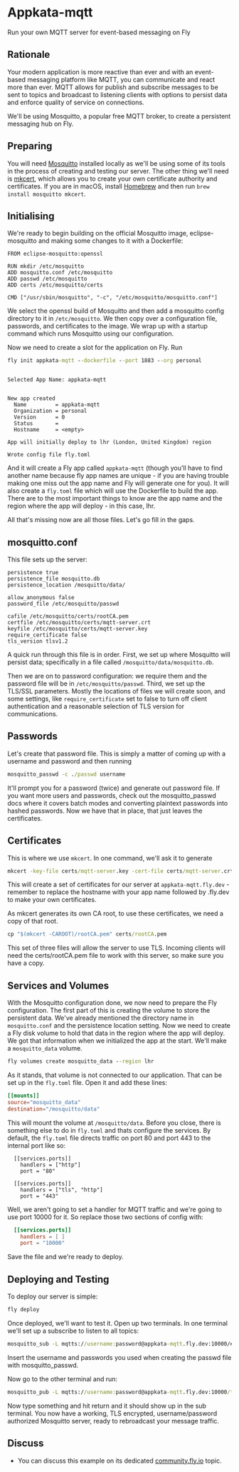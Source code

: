 # Appkata-mqtt

Run your own MQTT server for event-based messaging on Fly

<!---- cut here --->

## Rationale

Your modern application is more reactive than ever and with an event-based messaging platform like MQTT, you can communicate  and react more than ever. MQTT allows for publish and subscribe messages to be sent to topics and broadcast to listening clients with options to persist data and enforce quality of service on connections. 

We'll be using Mosquitto, a popular free MQTT broker, to create a persistent messaging hub on Fly.

## Preparing

You will need [Mosquitto](https://github.com/eclipse/mosquitto) installed locally as we'll be using some of its tools in the process of creating and testing our server. The other thing we'll need is [mkcert](https://github.com/FiloSottile/mkcert), which allows you to create your own certificate authority and certificates. If you are in macOS, install [Homebrew](https://brew.sh/) and then run `brew install mosquitto mkcert`. 

## Initialising

We're ready to begin building on the official Mosquitto image, eclipse-mosquitto and making some changes to it with a Dockerfile:

```
FROM eclipse-mosquitto:openssl

RUN mkdir /etc/mosquitto
ADD mosquitto.conf /etc/mosquitto
ADD passwd /etc/mosquitto
ADD certs /etc/mosquitto/certs

CMD ["/usr/sbin/mosquitto", "-c", "/etc/mosquitto/mosquitto.conf"]
```

We select the openssl build of Mosquitto and then add a mosquitto config directory to it in `/etc/mosquitto`. We then copy over a configuration file, passwords, and certificates to the image. We wrap up with a startup command which runs Mosquitto using our configuration.

Now we need to create a slot for the application on Fly. Run

```cmd
fly init appkata-mqtt --dockerfile --port 1883 --org personal
```
```out

Selected App Name: appkata-mqtt


New app created
  Name         = appkata-mqtt
  Organization = personal       
  Version      = 0              
  Status       =                
  Hostname     = <empty>        

App will initially deploy to lhr (London, United Kingdom) region

Wrote config file fly.toml
```

And it will create a Fly app called `appkata-mqtt` (though you'll have to find another name because fly app names are unique - if you are having trouble making one miss out the app name and Fly will generate one for you). It will also create a `fly.toml` file which will use the Dockerfile to build the app. There are to the most important things to know are the app name and the region where the app will deploy - in this case, lhr.

All that's missing now are all those files. Let's go fill in the gaps.

## mosquitto.conf

This file sets up the server:

```
persistence true
persistence_file mosquitto.db
persistence_location /mosquitto/data/

allow_anonymous false
password_file /etc/mosquitto/passwd

cafile /etc/mosquitto/certs/rootCA.pem
certfile /etc/mosquitto/certs/mqtt-server.crt
keyfile /etc/mosquitto/certs/mqtt-server.key
require_certificate false
tls_version tlsv1.2
```

A quick run through this file is in order. First, we set up where Mosquitto will persist data; specifically in a file called `/mosquitto/data/mosquitto.db`. 

Then we are on to password configuration: we require them and the password file will be in `/etc/mosquitto/passwd`. Third, we set up the TLS/SSL parameters. Mostly the locations of files we will create soon, and some settings, like `require_certificate` set to false to turn off client authentication and a reasonable selection of TLS version for communications.

## Passwords 

Let's create that password file. This is simply a matter of coming up with a username and password and then running

```cmd
mosquitto_passwd -c ./passwd username
```

It'll prompt you for a password (twice) and generate out password file. If you want more users and passwords, check out the mosquitto_passwd docs where it covers batch modes and converting plaintext passwords into hashed passwords. Now we have that in place, that just leaves the certificates.

## Certificates

This is where we use `mkcert`. In one command, we'll ask it to generate 

```cmd
mkcert -key-file certs/mqtt-server.key -cert-file certs/mqtt-server.crt appkata-mqtt.fly.dev
```

This will create a set of certificates for our server at `appkata-mqtt.fly.dev` - remember to replace the hostname with your app name followed by .fly.dev to make your own certificates.

As mkcert generates its own CA root, to use these certificates, we need a copy of that root.

```cmd
cp "$(mkcert -CAROOT)/rootCA.pem" certs/rootCA.pem
```

This set of three files will allow the server to use TLS. Incoming clients will need the certs/rootCA.pem file to work with this server, so make sure you have a copy.

## Services and Volumes

With the Mosquitto configuration done, we now need to prepare the Fly configuration. The first part of this is creating the volume to store the persistent data. We've already mentioned the directory name in `mosquitto.conf` and the persistence location setting. Now we need to create a Fly disk volume to hold that data in the region where the app will deploy. We got that information when we initialized the app at the start. We'll make a `mosquitto_data` volume.

```cmd
fly volumes create mosquitto_data --region lhr
```

As it stands, that volume is not connected to our application. That can be set up in the `fly.toml` file. Open it and add these lines:

```toml
[[mounts]]
source="mosquitto_data"
destination="/mosquitto/data"
```

This will mount the volume at `/mosquitto/data`. Before you close, there is something else to do in `fly.toml` and thats configure the services. By default, the `fly.toml` file directs traffic on port 80 and port 443 to the internal port like so:

```
  [[services.ports]]
    handlers = ["http"]
    port = "80"

  [[services.ports]]
    handlers = ["tls", "http"]
    port = "443"
```

Well, we aren't going to set a handler for MQTT traffic and we're going to use port 10000 for it. So replace those two sections of config with:

```toml
  [[services.ports]]
    handlers = [ ]
    port = "10000"
```

Save the file and we're ready to deploy.

## Deploying and Testing

To deploy our server is simple:

```cmd
fly deploy
```

Once deployed, we'll want to test it. Open up two terminals. In one terminal we'll set up a subscribe to listen to all topics:

```cmd
mosquitto_sub -L mqtts://username:password@appkata-mqtt.fly.dev:10000/# --cafile certs/rootCA.pem
```

Insert the username and passwords you used when creating the passwd file with mosquitto_passwd. 

Now go to the other terminal and run:

```cmd
mosquitto_pub -L mqtts://username:password@appkata-mqtt.fly.dev:10000/tests --cafile certs/rootCA.pem  -l
```

Now type something and hit return and it should show up in the sub terminal. You now have a working, TLS encrypted, username/password authorized Mosquitto server, ready to rebroadcast your message traffic.

## Discuss

* You can discuss this example on its dedicated [community.fly.io](https://community.fly.io/t/appkata-mqtt/390) topic.



